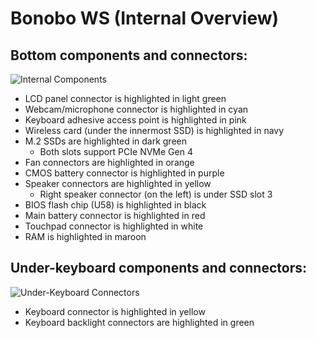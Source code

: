 # Bonobo WS (Internal Overview)

## Bottom components and connectors:

![Internal Components](./img/components-highlighted.webp)

- LCD panel connector is highlighted in light green
- Webcam/microphone connector is highlighted in cyan
- Keyboard adhesive access point is highlighted in pink
- Wireless card (under the innermost SSD) is highlighted in navy
- M.2 SSDs are highlighted in dark green
    - Both slots support PCIe NVMe Gen 4
- Fan connectors are highlighted in orange
- CMOS battery connector is highlighted in purple
- Speaker connectors are highlighted in yellow
    - Right speaker connector (on the left) is under SSD slot 3
- BIOS flash chip (U58) is highlighted in black
- Main battery connector is highlighted in red
- Touchpad connector is highlighted in white
- RAM is highlighted in maroon

## Under-keyboard components and connectors:

![Under-Keyboard Connectors](./img/under-keyboard.webp)

- Keyboard connector is highlighted in yellow
- Keyboard backlight connectors are highlighted in green